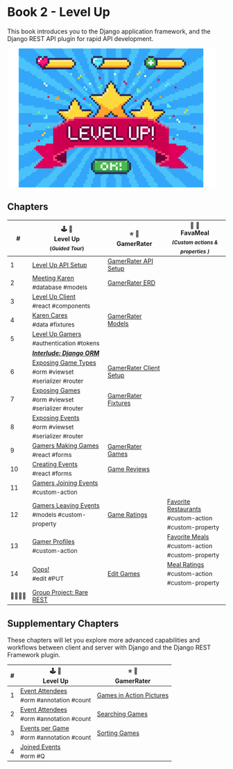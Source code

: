 # Book 2 - Level Up

This book introduces you to the Django application framework, and the Django REST API plugin for rapid API development.

![Level Up logo](./chapters/images/level-up.png)

## Chapters

| # | 🕹 🎲<br/> Level Up <br/><sub>(_Guided Tour_)</sub> | ⭐️ 🎯 <br/> GamerRater <br/> | 🍛 🍔 <br/> FavaMeal <br/> <sub>_(Custom actions &amp; properties )_</sub>  |
|--|--|--|--|
| 1 | [Level Up API Setup](./chapters/DRF_INSTALLS.md) | [GamerRater API Setup](./chapters/GR_SETUP.md) |  |
| 2 | [Meeting Karen](./chapters/LU_DATA_DESIGN.md) <br/> <sub style="font-size:0.85rem;">#database #models</sub> | [GamerRater ERD](./chapters/GR_ERD.md) |  |
| 3 | [Level Up Client](./chapters/LU_CLIENT.md) <br/> <sub style="font-size:0.85rem;">#react #components</sub> |  |  |
| 4 | [Karen Cares](./chapters/LU_FIXTURES.md) <br/> <sub style="font-size:0.85rem;">#data #fixtures</sub> | [GamerRater Models](./chapters/GR_MODELS.md) |  |
| 5 | [Level Up Gamers](./chapters/LU_AUTHENTICATION.md) <br/> <sub style="font-size:0.85rem;">#authentication #tokens</sub> |  |  |
|  | _**[Interlude: Django ORM](./chapters/ORM_PRACTICE.md)**_ |  |  |
| 6 | [Exposing Game Types](./chapters/LU_GAME_TYPES.md) <br/> <sub style="font-size:0.85rem;">#orm #viewset #serializer #router</sub> | [GamerRater Client Setup](./chapters/GR_CLIENT.md) |  |
| 7 | [Exposing Games](./chapters/LU_GAMES.md) <br/> <sub style="font-size:0.85rem;">#orm #viewset #serializer #router</sub> | [GamerRater Fixtures](./chapters/GR_FIXTURES.md) |  |
| 8 | [Exposing Events](./chapters/LU_EVENTS.md) <br/> <sub style="font-size:0.85rem;">#orm #viewset #serializer #router</sub> |  |  |
| 9 | [Gamers Making Games](./chapters/LU_CREATE_GAME.md) <br/> <sub style="font-size:0.85rem;">#react #forms</sub> | [GamerRater Games](./chapters/GR_GAMES.md) |  |
| 10 | [Creating Events](./chapters/LU_GAME_EVENTS.md) <br/> <sub style="font-size:0.85rem;">#react #forms</sub> | [Game Reviews](./chapters/GR_REVIEWS.md) |  |
| 11 | [Gamers Joining Events](./chapters/LU_CUSTOM_ACTION.md) <br/> <sub style="font-size:0.85rem;">#custom-action</sub> |  |  |
| 12 | [Gamers Leaving Events](./chapters/LU_MODEL_PROPERTY.md) <br/> <sub style="font-size:0.85rem;">#models #custom-property</sub> | [Game Ratings](./chapters/GR_GAME_RATINGS.md) | [Favorite Restaurants](./chapters/FV_REST_FAVE.md) <br/> <sub style="font-size:0.85rem;">#custom-action<br/>#custom-property</sub> |
| 13 | [Gamer Profiles](./chapters/LU_PROFILE.md) <br/> <sub style="font-size:0.85rem;">#custom-action</sub> |  | [Favorite Meals](./chapters/FV_MEAL_FAVE.md) <br/> <sub style="font-size:0.85rem;">#custom-action<br/>#custom-property</sub> |
| 14 | [Oops!](./chapters/LU_EDIT_EVENTS.md) <br/> <sub style="font-size:0.85rem;">#edit #PUT</sub> | [Edit Games](./chapters/GR_EDIT_GAME.md) | [Meal Ratings](./chapters/FV_MEAL_RATINGS.md) <br/> <sub style="font-size:0.85rem;">#custom-action<br/>#custom-property</sub> |
| 👨‍👩‍👧‍👧 | [Group Project: Rare REST](./chapters/RARE_REST.md) |  |

## Supplementary Chapters

These chapters will let you explore more advanced capabilities and workflows between client and server with Django and the Django REST Framework plugin.

| # | 🕹 🎲 <br/> Level Up | ⭐️ 🎯 <br/> GamerRater <br/> |
|--|--|--|
| 1 | [Event Attendees](./chapters/LU_ATTENDEE_COUNT_DEMO.md) <br/> <sub style="font-size:0.85rem;">#orm #annotation #count</sub> | [Games in Action Pictures](./chapters/GR_UPLOADS.md) |
| 2 | [Event Attendees](./chapters/LU_EVENT_ATTENDEES.md) <br/> <sub style="font-size:0.85rem;">#orm #annotation #count</sub> | [Searching Games](./chapters/GR_SEARCH.md) |
| 3 | [Events per Game](./chapters/LU_EVENT_COUNT.md) <br/> <sub style="font-size:0.85rem;">#orm #annotation #count</sub> | [Sorting Games](./chapters/GR_SORTING.md) |
| 4 | [Joined Events](./chapters/LU_JOINED_Q_FILTER.md) <br/> <sub style="font-size:0.85rem;">#orm #Q</sub> |  |
